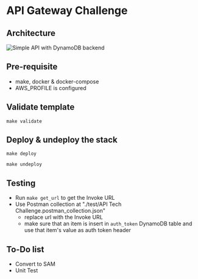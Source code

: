 # API Gateway Challenge

## Architecture

![Simple API with DynamoDB backend](https://docs.aws.amazon.com/apigateway/latest/developerguide/images/custom-auth-workflow.png)

## Pre-requisite
* make, docker & docker-compose
* AWS_PROFILE is configured

## Validate template
`make validate`

## Deploy & undeploy the stack
`make deploy`

`make undeploy`


## Testing
* Run `make get_url` to get the Invoke URL
* Use Postman collection at  "./test/API Tech Challenge.postman_collection.json"
    * replace url with the Invoke URL
    * make sure that an item is insert in `auth_token` DynamoDB table and use that item's value as auth token header

## To-Do list
- Convert to SAM
- Unit Test
